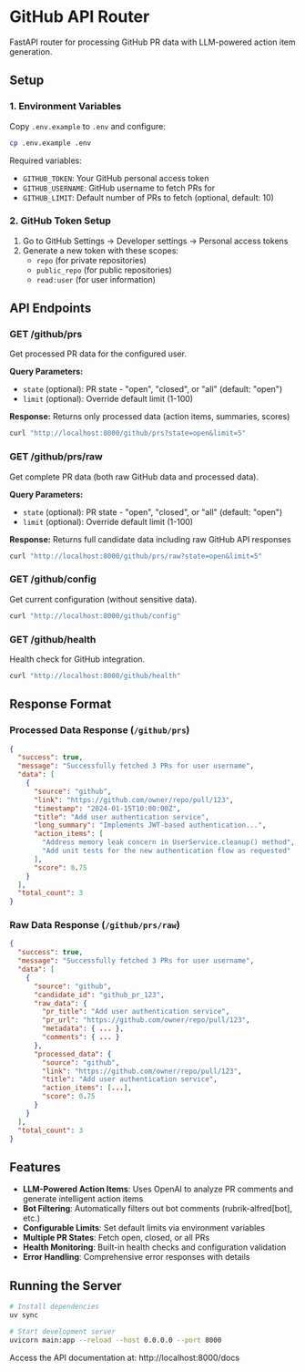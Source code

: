 # GitHub API Router

FastAPI router for processing GitHub PR data with LLM-powered action item generation.

## Setup

### 1. Environment Variables

Copy `.env.example` to `.env` and configure:

```bash
cp .env.example .env
```

Required variables:
- `GITHUB_TOKEN`: Your GitHub personal access token
- `GITHUB_USERNAME`: GitHub username to fetch PRs for
- `GITHUB_LIMIT`: Default number of PRs to fetch (optional, default: 10)

### 2. GitHub Token Setup

1. Go to GitHub Settings → Developer settings → Personal access tokens
2. Generate a new token with these scopes:
   - `repo` (for private repositories)
   - `public_repo` (for public repositories)
   - `read:user` (for user information)

## API Endpoints

### GET /github/prs

Get processed PR data for the configured user.

**Query Parameters:**
- `state` (optional): PR state - "open", "closed", or "all" (default: "open")
- `limit` (optional): Override default limit (1-100)

**Response:** Returns only processed data (action items, summaries, scores)

```bash
curl "http://localhost:8000/github/prs?state=open&limit=5"
```

### GET /github/prs/raw

Get complete PR data (both raw GitHub data and processed data).

**Query Parameters:**
- `state` (optional): PR state - "open", "closed", or "all" (default: "open")  
- `limit` (optional): Override default limit (1-100)

**Response:** Returns full candidate data including raw GitHub API responses

```bash
curl "http://localhost:8000/github/prs/raw?state=open&limit=5"
```

### GET /github/config

Get current configuration (without sensitive data).

```bash
curl "http://localhost:8000/github/config"
```

### GET /github/health

Health check for GitHub integration.

```bash
curl "http://localhost:8000/github/health"
```

## Response Format

### Processed Data Response (`/github/prs`)

```json
{
  "success": true,
  "message": "Successfully fetched 3 PRs for user username",
  "data": [
    {
      "source": "github",
      "link": "https://github.com/owner/repo/pull/123",
      "timestamp": "2024-01-15T10:00:00Z",
      "title": "Add user authentication service",
      "long_summary": "Implements JWT-based authentication...",
      "action_items": [
        "Address memory leak concern in UserService.cleanup() method",
        "Add unit tests for the new authentication flow as requested"
      ],
      "score": 0.75
    }
  ],
  "total_count": 3
}
```

### Raw Data Response (`/github/prs/raw`)

```json
{
  "success": true,
  "message": "Successfully fetched 3 PRs for user username",
  "data": [
    {
      "source": "github",
      "candidate_id": "github_pr_123",
      "raw_data": {
        "pr_title": "Add user authentication service",
        "pr_url": "https://github.com/owner/repo/pull/123",
        "metadata": { ... },
        "comments": { ... }
      },
      "processed_data": {
        "source": "github",
        "link": "https://github.com/owner/repo/pull/123",
        "title": "Add user authentication service",
        "action_items": [...],
        "score": 0.75
      }
    }
  ],
  "total_count": 3
}
```

## Features

- **LLM-Powered Action Items**: Uses OpenAI to analyze PR comments and generate intelligent action items
- **Bot Filtering**: Automatically filters out bot comments (rubrik-alfred[bot], etc.)
- **Configurable Limits**: Set default limits via environment variables
- **Multiple PR States**: Fetch open, closed, or all PRs
- **Health Monitoring**: Built-in health checks and configuration validation
- **Error Handling**: Comprehensive error responses with details

## Running the Server

```bash
# Install dependencies
uv sync

# Start development server
uvicorn main:app --reload --host 0.0.0.0 --port 8000
```

Access the API documentation at: http://localhost:8000/docs
